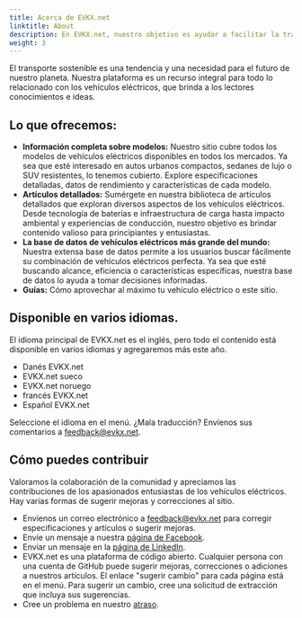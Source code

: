 ```yaml
---
title: Acerca de EVKX.net
linktitle: About
description: En EVKX.net, nuestro objetivo es ayudar a facilitar la transición global a los vehículos eléctricos (EV).
weight: 3
---
```

<!-- markdownlint-disable MD033 -->

El transporte sostenible es una tendencia y una necesidad para el futuro de nuestro planeta. Nuestra plataforma es un recurso integral para todo lo relacionado con los vehículos eléctricos, que brinda a los lectores conocimientos e ideas.

## Lo que ofrecemos:

- **Información completa sobre modelos:** Nuestro sitio cubre todos los modelos de vehículos eléctricos disponibles en todos los mercados. Ya sea que esté interesado en autos urbanos compactos, sedanes de lujo o SUV resistentes, lo tenemos cubierto. Explore especificaciones detalladas, datos de rendimiento y características de cada modelo.
- **Artículos detallados:** Sumérgete en nuestra biblioteca de artículos detallados que exploran diversos aspectos de los vehículos eléctricos. Desde tecnología de baterías e infraestructura de carga hasta impacto ambiental y experiencias de conducción, nuestro objetivo es brindar contenido valioso para principiantes y entusiastas.
- **La base de datos de vehículos eléctricos más grande del mundo:** Nuestra extensa base de datos permite a los usuarios buscar fácilmente su combinación de vehículos eléctricos perfecta. Ya sea que esté buscando alcance, eficiencia o características específicas, nuestra base de datos lo ayuda a tomar decisiones informadas.
- **Guías:** Cómo aprovechar al máximo tu vehículo eléctrico o este sitio.

## Disponible en varios idiomas.

El idioma principal de EVKX.net es el inglés, pero todo el contenido está disponible en varios idiomas y agregaremos más este año.

- Danés EVKX.net
- EVKX.net sueco
- EVKX.net noruego
- francés EVKX.net
- Español EVKX.net

Seleccione el idioma en el menú. ¿Mala traducción? Envíenos sus comentarios a <a href="mailto:feedback@evkx.net">feedback@evkx.net</a>.

## Cómo puedes contribuir

Valoramos la colaboración de la comunidad y apreciamos las contribuciones de los apasionados entusiastas de los vehículos eléctricos. Hay varias formas de sugerir mejoras y correcciones al sitio.

- Envíenos un correo electrónico a <a href="mailto:feedback@evkx.net">feedback@evkx.net</a> para corregir especificaciones y artículos o sugerir mejoras.
- Envíe un mensaje a nuestra <a href="https://www.facebook.com/evkx.net">página de Facebook</a>.
- Enviar un mensaje en la <a href="https://www.linkedin.com/company/evkx/">página de LinkedIn</a>.
- EVKX.net es una plataforma de código abierto. Cualquier persona con una cuenta de GitHub puede sugerir mejoras, correcciones o adiciones a nuestros artículos. El enlace "sugerir cambio" para cada página está en el menú. Para sugerir un cambio, cree una solicitud de extracción que incluya sus sugerencias.
- Cree un problema en nuestro [atraso](https://github.com/evkx/evkx.github.io/issues).